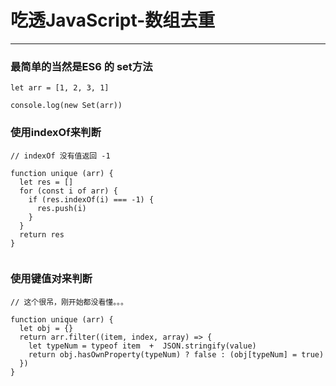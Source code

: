 # 吃透JavaScript-数组去重

***

### 最简单的当然是ES6 的 set方法

```
let arr = [1, 2, 3, 1]

console.log(new Set(arr))

```

### 使用indexOf来判断

```
// indexOf 没有值返回 -1

function unique (arr) {
  let res = []
  for (const i of arr) {
    if (res.indexOf(i) === -1) {
      res.push(i)
    }
  }
  return res
}


```

### 使用键值对来判断

```
// 这个很吊，刚开始都没看懂。。。

function unique (arr) {
  let obj = {}
  return arr.filter((item, index, array) => {
    let typeNum = typeof item  +  JSON.stringify(value)
    return obj.hasOwnProperty(typeNum) ? false : (obj[typeNum] = true)
  })
}


```

